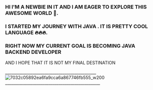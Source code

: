 ###   HI I'M A NEWBIE IN IT AND I AM EAGER TO EXPLORE THIS AWESOME WORLD 🔬.   
###   I STARTED MY JOURNEY WITH JAVA . IT IS  PRETTY COOL LANGUAGE 🔥🔥🔥.                                                                                                                                             
###   RIGHT NOW MY CURRENT GOAL IS BECOMING JAVA BACKEND  DEVELOPER 

   AND I HOPE THAT IT IS NOT MY FINAL DESTINATION

______________________________________________ ![7032c05892ea6fa9cca6a867746fb555_w200](https://github.com/user-attachments/assets/c23950f3-ffcc-4be6-9f57-45d7d362d515)________________________________________________

